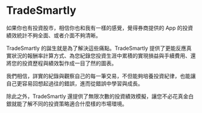 # TradeSmartly

如果你也有投資股市，相信你也和我有一樣的感覺，覺得券商提供的 App 的投資績效統計不夠全面、或者介面不夠清晰。

TradeSmartly 的誕生就是為了解決這些痛點。TradeSmartly 提供了更能反應真實狀況的報酬率計算方式、為您紀錄您投資生涯中累積的實現損益與手續費用、還將您的投資歷程與績效製作成一目了然的圖表。

我們相信，詳實的紀錄與觀察自己的每一筆交易，不但能夠培養投資紀律，也能讓自己更容易回想起過往的錯誤，進而從錯誤中學習與成長。

除此之外，TradeSmartly 還提供了無限次數的投資績效模擬，讓您不必花真金白銀就能了解不同的投資策略適合什麼樣的市場環境。
